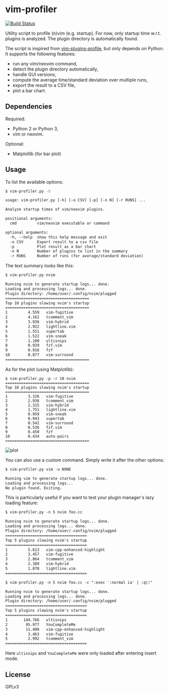 vim-profiler
============

[![Build Status](https://travis-ci.org/bchretien/vim-profiler.png?branch=master)](https://travis-ci.org/bchretien/vim-profiler)

Utility script to profile (n)vim (e.g. startup). For now, only startup time
w.r.t. plugins is analyzed. The plugin directory is automatically found.

The script is inspired from [vim-plugins-profile][vim-plugins-profile], but
only depends on Python. It supports the following features:

- run any vim/neovim command,
- detect the plugin directory automatically,
- handle GUI versions,
- compute the average time/standard deviation over multiple runs,
- export the result to a CSV file,
- plot a bar chart.

## Dependencies

Required:

- Python 2 or Python 3,
- vim or neovim.

Optional:

- Matplotlib (for bar plot)

## Usage

To list the available options:
```sh
$ vim-profiler.py -h
```

```txt
usage: vim-profiler.py [-h] [-o CSV] [-p] [-n N] [-r RUNS] ...

Analyze startup times of vim/neovim plugins.

positional arguments:
  cmd         vim/neovim executable or command

optional arguments:
  -h, --help  show this help message and exit
  -o CSV      Export result to a csv file
  -p          Plot result as a bar chart
  -n N        Number of plugins to list in the summary
  -r RUNS     Number of runs (for average/standard deviation)
```

The text summary looks like this:

```txt
$ vim-profiler.py nvim

Running nvim to generate startup logs... done.
Loading and processing logs... done.
Plugin directory: /home/user/.config/nvim/plugged
=====================================
Top 10 plugins slowing nvim's startup
=====================================
1         4.559   vim-fugitive
2         4.162   tcomment_vim
3         3.936   vim-hybrid
4         2.922   lightline.vim
5         1.551   supertab
6         1.522   vim-sneak
7         1.100   ultisnips
8         0.929   fzf.vim
9         0.916   fzf
10        0.877   vim-surround
=====================================
```

As for the plot (using Matplotlib):

```
$ vim-profiler.py -p -r 10 nvim
=====================================
Top 10 plugins slowing nvim's startup
=====================================
1         3.326   vim-fugitive
2         2.936   tcomment_vim
3         2.315   vim-hybrid
4         1.751   lightline.vim
5         0.959   vim-sneak
6         0.943   supertab
7         0.542   vim-surround
8         0.536   fzf.vim
9         0.450   fzf
10        0.434   auto-pairs
=====================================
```

![plot](https://raw.githubusercontent.com/bchretien/vim-profiler/master/.images/plot.png "Plot")

You can also use a custom command. Simply write it after the other options:

```txt
$ vim-profiler.py vim -u NONE

Running vim to generate startup logs... done.
Loading and processing logs...
No plugin found. Exiting.
```

This is particularly useful if you want to test your plugin manager's lazy
loading feature:

```txt
$ vim-profiler.py -n 5 nvim foo.cc

Running nvim to generate startup logs... done.
Loading and processing logs... done.
Plugin directory: /home/user/.config/nvim/plugged
====================================
Top 5 plugins slowing nvim's startup
====================================
1         5.613   vim-cpp-enhanced-highlight
2         3.457   vim-fugitive
3         2.864   tcomment_vim
4         2.389   vim-hybrid
5         1.870   lightline.vim
====================================

$ vim-profiler.py -n 5 nvim foo.cc -c ":exec ':normal ia' | :q\!"

Running nvim to generate startup logs... done.
Loading and processing logs... done.
Plugin directory: /home/user/.config/nvim/plugged
====================================
Top 5 plugins slowing nvim's startup
====================================
1       144.766   ultisnips
2        95.977   YouCompleteMe
3        11.408   vim-cpp-enhanced-highlight
4         3.463   vim-fugitive
5         2.992   tcomment_vim
====================================
```

Here `ultisnips` and `YouCompleteMe` were only loaded after entering insert
mode.

## License

GPLv3

[vim-plugins-profile]: https://github.com/hyiltiz/vim-plugins-profile
